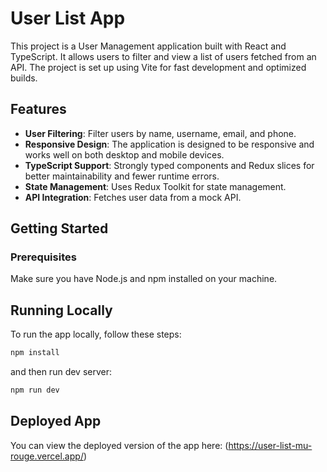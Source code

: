 # User List App

This project is a User Management application built with React and TypeScript. It allows users to filter and view a list of users fetched from an API. The project is set up using Vite for fast development and optimized builds.

## Features

- **User Filtering**: Filter users by name, username, email, and phone.
- **Responsive Design**: The application is designed to be responsive and works well on both desktop and mobile devices.
- **TypeScript Support**: Strongly typed components and Redux slices for better maintainability and fewer runtime errors.
- **State Management**: Uses Redux Toolkit for state management.
- **API Integration**: Fetches user data from a mock API.

## Getting Started

### Prerequisites

Make sure you have Node.js and npm installed on your machine.

## Running Locally

To run the app locally, follow these steps:

```bash
npm install
```
and then run dev server: 

```bash
npm run dev
```

## Deployed App

You can view the deployed version of the app here: (https://user-list-mu-rouge.vercel.app/)